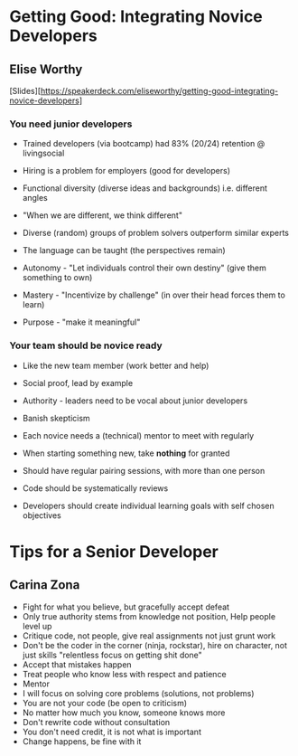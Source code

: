 # Getting Good: Integrating Novice Developers
## Elise Worthy
[Slides][https://speakerdeck.com/eliseworthy/getting-good-integrating-novice-developers]

### You **need** junior developers

* Trained developers (via bootcamp) had 83% (20/24) retention @ livingsocial
* Hiring is a problem for employers (good for developers)
* Functional diversity (diverse ideas and backgrounds) i.e. different angles
* "When we are different, we think different"
* Diverse (random) groups of problem solvers outperform similar experts
* The language can be taught (the perspectives remain)

* Autonomy - "Let individuals control their own destiny" (give them something to own)
* Mastery - "Incentivize by challenge" (in over their head forces them to learn)
* Purpose - "make it meaningful"

### Your team **should** be novice ready

* Like the new team member (work better and help)
* Social proof, lead by example
* Authority - leaders need to be vocal about junior developers
* Banish skepticism

* Each novice needs a (technical) mentor to meet with regularly
* When starting something new, take **nothing** for granted
* Should have regular pairing sessions, with more than one person
* Code should be systematically reviews
* Developers should create individual learning goals with self chosen objectives


# Tips for a Senior Developer
## Carina Zona

* Fight for what you believe, but gracefully accept defeat
* Only true authority stems from knowledge not position, Help people level up
* Critique code, not people, give real assignments not just grunt work
* Don't be the coder in the corner (ninja, rockstar), hire on character, not just 
  skills "relentless focus on getting shit done"
* Accept that mistakes happen
* Treat people who know less with respect and patience
* Mentor
* I will focus on solving core problems (solutions, not problems)
* You are not your code (be open to criticism)
* No matter how much you know, someone knows more
* Don't rewrite code without consultation
* You don't need credit, it is not what is important
* Change happens, be fine with it
